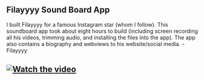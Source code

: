 ## Filayyyy Sound Board App

I built Filayyyy for a famous Instagram star (whom I follow). 
This soundboard app took about eight hours to build (including 
screen recording all his videos, trimming audio, and installing 
the files into the app). The app also contains a biography and 
webviews to his website/social media. - Filayyyy

[![Watch the video](https://bitbucket.org/harrisjib216/filayyyy/src/master/supporting_files/opener.png)](https://youtu.be/bykwirDNLb0)
---